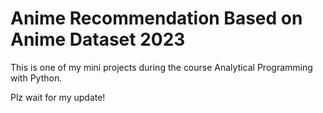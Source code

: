 # Anime Recommendation Based on Anime Dataset 2023

This is one of my mini projects during the course Analytical Programming with Python.  

Plz wait for my update!

